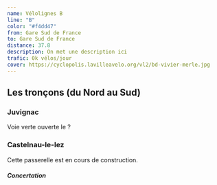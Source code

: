 ```yaml
---
name: Vélolignes B
line: "B"
color: "#f4dd47"
from: Gare Sud de France
to: Gare Sud de France
distance: 37.8
description: On met une description ici
trafic: 0k vélos/jour
cover: https://cyclopolis.lavilleavelo.org/vl2/bd-vivier-merle.jpg
---
```


## Les tronçons (du Nord au Sud)

### Juvignac
Voie verte ouverte le ?

### Castelnau-le-lez
Cette passerelle est en cours de construction.

#### *Concertation*